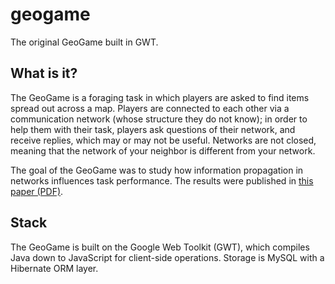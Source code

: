 geogame
=======

The original GeoGame built in GWT.

## What is it?

The GeoGame is a foraging task in which players are asked to find items spread out across a map. Players are connected to each other via a communication network (whose structure they do not know); in order to help them with their task, players ask questions of their network, and receive replies, which may or may not be useful. Networks are not closed, meaning that the network of your neighbor is different from your network.

The goal of the GeoGame was to study how information propagation in networks influences task performance. The results were published in [this paper (PDF)](http://www.david-reitter.com/pub/reitter2011policies.pdf).

## Stack

The GeoGame is built on the Google Web Toolkit (GWT), which compiles Java down to JavaScript for client-side operations. Storage is MySQL with a Hibernate ORM layer.
